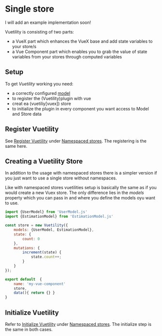 # Single store

I will add an example implementation soon!

Vuetility is consisting of two parts:

* a VueX part which enhances the VueX base and add state variables to your store/s
* a Vue Component part which enables you to grab the value of state variables from your stores through computed variables

## Setup

To get *Vuetility* working you need:
* a correctly configured [model](/guide/model.html)
* to register the (Vuetility)plugin with vue
* creat ea (vuetiliy[vuex]) store
* to initialize the plugin in every component you want access to Model and Store data

## Register Vuetility

See [Register Vuetility](guide/usage_namespaced.html#register-vuetility) under [Namespaced stores](guide/usage_namespaced.html).
The registering is the same here.

## Creating a Vuetility Store

In addition to the usage with namespaced stores there is a simpler version if you just want to use a single store
without namespaces.

Like with namespaced stores vuetilities setup is basically the same as if you would create a new Vuex store.
The only difference lies in the *models* property which you can pass in and where you define the models oyu want to use.


```javascript
import {UserModel} from 'UserModel.js'
import {EstimationModel} from 'EstimationModel.js'

const store = new Vuetility({
    models: {UserModel, EstimationModel},
    state: {
        count: 0        
    },
    mutations: {
        increment(state) {
            state.count++;
        }
    }
});

export default  {
    name: 'my-vue-component'
    store,
    data(){ return {} }
}
```

## Initialize Vuetility

Refer to [Initialize Vuetility](/guide/usage_namespaced.html#initialize-vuetility)
under [Namespaced stores](guide/usage_namespaced.html).
The initialize step is the same in both cases.
